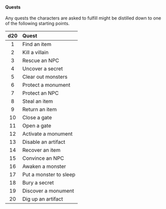 #### Quests

Any quests the characters are asked to fulfill might be distilled down to one of the following starting points.

| d20 | Quest                  |
|:---:|:-----------------------|
|   1 | Find an item           |
|   2 | Kill a villain         |
|   3 | Rescue an NPC          |
|   4 | Uncover a secret       |
|   5 | Clear out monsters     |
|   6 | Protect a monument     |
|   7 | Protect an NPC         |
|   8 | Steal an item          |
|   9 | Return an item         |
|  10 | Close a gate           |
|  11 | Open a gate            |
|  12 | Activate a monument    |
|  13 | Disable an artifact    |
|  14 | Recover an item        |
|  15 | Convince an NPC        |
|  16 | Awaken a monster       |
|  17 | Put a monster to sleep |
|  18 | Bury a secret          |
|  19 | Discover a monument    |
|  20 | Dig up an artifact     |
